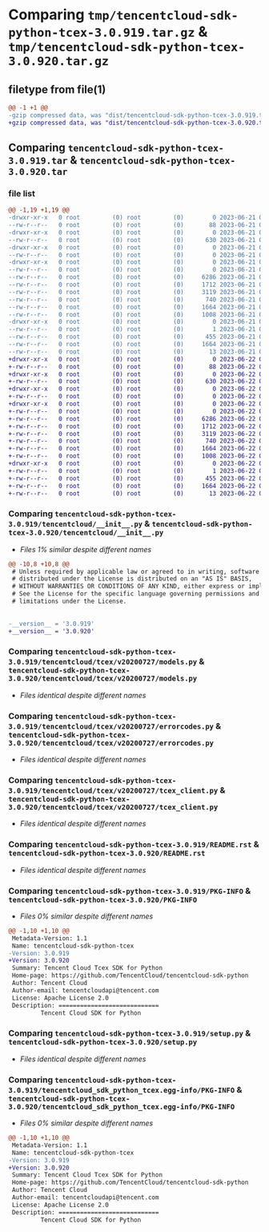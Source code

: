 # Comparing `tmp/tencentcloud-sdk-python-tcex-3.0.919.tar.gz` & `tmp/tencentcloud-sdk-python-tcex-3.0.920.tar.gz`

## filetype from file(1)

```diff
@@ -1 +1 @@
-gzip compressed data, was "dist/tencentcloud-sdk-python-tcex-3.0.919.tar", last modified: Wed Jun 21 00:37:04 2023, max compression
+gzip compressed data, was "dist/tencentcloud-sdk-python-tcex-3.0.920.tar", last modified: Thu Jun 22 00:35:52 2023, max compression
```

## Comparing `tencentcloud-sdk-python-tcex-3.0.919.tar` & `tencentcloud-sdk-python-tcex-3.0.920.tar`

### file list

```diff
@@ -1,19 +1,19 @@
-drwxr-xr-x   0 root         (0) root         (0)        0 2023-06-21 00:37:04.000000 tencentcloud-sdk-python-tcex-3.0.919/
--rw-r--r--   0 root         (0) root         (0)       88 2023-06-21 00:37:04.000000 tencentcloud-sdk-python-tcex-3.0.919/setup.cfg
-drwxr-xr-x   0 root         (0) root         (0)        0 2023-06-21 00:37:04.000000 tencentcloud-sdk-python-tcex-3.0.919/tencentcloud/
--rw-r--r--   0 root         (0) root         (0)      630 2023-06-21 00:37:04.000000 tencentcloud-sdk-python-tcex-3.0.919/tencentcloud/__init__.py
-drwxr-xr-x   0 root         (0) root         (0)        0 2023-06-21 00:37:04.000000 tencentcloud-sdk-python-tcex-3.0.919/tencentcloud/tcex/
--rw-r--r--   0 root         (0) root         (0)        0 2023-06-21 00:37:04.000000 tencentcloud-sdk-python-tcex-3.0.919/tencentcloud/tcex/__init__.py
-drwxr-xr-x   0 root         (0) root         (0)        0 2023-06-21 00:37:04.000000 tencentcloud-sdk-python-tcex-3.0.919/tencentcloud/tcex/v20200727/
--rw-r--r--   0 root         (0) root         (0)        0 2023-06-21 00:37:04.000000 tencentcloud-sdk-python-tcex-3.0.919/tencentcloud/tcex/v20200727/__init__.py
--rw-r--r--   0 root         (0) root         (0)     6286 2023-06-21 00:37:04.000000 tencentcloud-sdk-python-tcex-3.0.919/tencentcloud/tcex/v20200727/models.py
--rw-r--r--   0 root         (0) root         (0)     1712 2023-06-21 00:37:04.000000 tencentcloud-sdk-python-tcex-3.0.919/tencentcloud/tcex/v20200727/errorcodes.py
--rw-r--r--   0 root         (0) root         (0)     3119 2023-06-21 00:37:04.000000 tencentcloud-sdk-python-tcex-3.0.919/tencentcloud/tcex/v20200727/tcex_client.py
--rw-r--r--   0 root         (0) root         (0)      740 2023-06-21 00:37:04.000000 tencentcloud-sdk-python-tcex-3.0.919/README.rst
--rw-r--r--   0 root         (0) root         (0)     1664 2023-06-21 00:37:04.000000 tencentcloud-sdk-python-tcex-3.0.919/PKG-INFO
--rw-r--r--   0 root         (0) root         (0)     1008 2023-06-21 00:37:04.000000 tencentcloud-sdk-python-tcex-3.0.919/setup.py
-drwxr-xr-x   0 root         (0) root         (0)        0 2023-06-21 00:37:04.000000 tencentcloud-sdk-python-tcex-3.0.919/tencentcloud_sdk_python_tcex.egg-info/
--rw-r--r--   0 root         (0) root         (0)        1 2023-06-21 00:37:04.000000 tencentcloud-sdk-python-tcex-3.0.919/tencentcloud_sdk_python_tcex.egg-info/dependency_links.txt
--rw-r--r--   0 root         (0) root         (0)      455 2023-06-21 00:37:04.000000 tencentcloud-sdk-python-tcex-3.0.919/tencentcloud_sdk_python_tcex.egg-info/SOURCES.txt
--rw-r--r--   0 root         (0) root         (0)     1664 2023-06-21 00:37:04.000000 tencentcloud-sdk-python-tcex-3.0.919/tencentcloud_sdk_python_tcex.egg-info/PKG-INFO
--rw-r--r--   0 root         (0) root         (0)       13 2023-06-21 00:37:04.000000 tencentcloud-sdk-python-tcex-3.0.919/tencentcloud_sdk_python_tcex.egg-info/top_level.txt
+drwxr-xr-x   0 root         (0) root         (0)        0 2023-06-22 00:35:52.000000 tencentcloud-sdk-python-tcex-3.0.920/
+-rw-r--r--   0 root         (0) root         (0)       88 2023-06-22 00:35:52.000000 tencentcloud-sdk-python-tcex-3.0.920/setup.cfg
+drwxr-xr-x   0 root         (0) root         (0)        0 2023-06-22 00:35:52.000000 tencentcloud-sdk-python-tcex-3.0.920/tencentcloud/
+-rw-r--r--   0 root         (0) root         (0)      630 2023-06-22 00:35:52.000000 tencentcloud-sdk-python-tcex-3.0.920/tencentcloud/__init__.py
+drwxr-xr-x   0 root         (0) root         (0)        0 2023-06-22 00:35:52.000000 tencentcloud-sdk-python-tcex-3.0.920/tencentcloud/tcex/
+-rw-r--r--   0 root         (0) root         (0)        0 2023-06-22 00:35:52.000000 tencentcloud-sdk-python-tcex-3.0.920/tencentcloud/tcex/__init__.py
+drwxr-xr-x   0 root         (0) root         (0)        0 2023-06-22 00:35:52.000000 tencentcloud-sdk-python-tcex-3.0.920/tencentcloud/tcex/v20200727/
+-rw-r--r--   0 root         (0) root         (0)        0 2023-06-22 00:35:52.000000 tencentcloud-sdk-python-tcex-3.0.920/tencentcloud/tcex/v20200727/__init__.py
+-rw-r--r--   0 root         (0) root         (0)     6286 2023-06-22 00:35:52.000000 tencentcloud-sdk-python-tcex-3.0.920/tencentcloud/tcex/v20200727/models.py
+-rw-r--r--   0 root         (0) root         (0)     1712 2023-06-22 00:35:52.000000 tencentcloud-sdk-python-tcex-3.0.920/tencentcloud/tcex/v20200727/errorcodes.py
+-rw-r--r--   0 root         (0) root         (0)     3119 2023-06-22 00:35:52.000000 tencentcloud-sdk-python-tcex-3.0.920/tencentcloud/tcex/v20200727/tcex_client.py
+-rw-r--r--   0 root         (0) root         (0)      740 2023-06-22 00:35:52.000000 tencentcloud-sdk-python-tcex-3.0.920/README.rst
+-rw-r--r--   0 root         (0) root         (0)     1664 2023-06-22 00:35:52.000000 tencentcloud-sdk-python-tcex-3.0.920/PKG-INFO
+-rw-r--r--   0 root         (0) root         (0)     1008 2023-06-22 00:35:52.000000 tencentcloud-sdk-python-tcex-3.0.920/setup.py
+drwxr-xr-x   0 root         (0) root         (0)        0 2023-06-22 00:35:52.000000 tencentcloud-sdk-python-tcex-3.0.920/tencentcloud_sdk_python_tcex.egg-info/
+-rw-r--r--   0 root         (0) root         (0)        1 2023-06-22 00:35:52.000000 tencentcloud-sdk-python-tcex-3.0.920/tencentcloud_sdk_python_tcex.egg-info/dependency_links.txt
+-rw-r--r--   0 root         (0) root         (0)      455 2023-06-22 00:35:52.000000 tencentcloud-sdk-python-tcex-3.0.920/tencentcloud_sdk_python_tcex.egg-info/SOURCES.txt
+-rw-r--r--   0 root         (0) root         (0)     1664 2023-06-22 00:35:52.000000 tencentcloud-sdk-python-tcex-3.0.920/tencentcloud_sdk_python_tcex.egg-info/PKG-INFO
+-rw-r--r--   0 root         (0) root         (0)       13 2023-06-22 00:35:52.000000 tencentcloud-sdk-python-tcex-3.0.920/tencentcloud_sdk_python_tcex.egg-info/top_level.txt
```

### Comparing `tencentcloud-sdk-python-tcex-3.0.919/tencentcloud/__init__.py` & `tencentcloud-sdk-python-tcex-3.0.920/tencentcloud/__init__.py`

 * *Files 1% similar despite different names*

```diff
@@ -10,8 +10,8 @@
 # Unless required by applicable law or agreed to in writing, software
 # distributed under the License is distributed on an "AS IS" BASIS,
 # WITHOUT WARRANTIES OR CONDITIONS OF ANY KIND, either express or implied.
 # See the License for the specific language governing permissions and
 # limitations under the License.
 
 
-__version__ = '3.0.919'
+__version__ = '3.0.920'
```

### Comparing `tencentcloud-sdk-python-tcex-3.0.919/tencentcloud/tcex/v20200727/models.py` & `tencentcloud-sdk-python-tcex-3.0.920/tencentcloud/tcex/v20200727/models.py`

 * *Files identical despite different names*

### Comparing `tencentcloud-sdk-python-tcex-3.0.919/tencentcloud/tcex/v20200727/errorcodes.py` & `tencentcloud-sdk-python-tcex-3.0.920/tencentcloud/tcex/v20200727/errorcodes.py`

 * *Files identical despite different names*

### Comparing `tencentcloud-sdk-python-tcex-3.0.919/tencentcloud/tcex/v20200727/tcex_client.py` & `tencentcloud-sdk-python-tcex-3.0.920/tencentcloud/tcex/v20200727/tcex_client.py`

 * *Files identical despite different names*

### Comparing `tencentcloud-sdk-python-tcex-3.0.919/README.rst` & `tencentcloud-sdk-python-tcex-3.0.920/README.rst`

 * *Files identical despite different names*

### Comparing `tencentcloud-sdk-python-tcex-3.0.919/PKG-INFO` & `tencentcloud-sdk-python-tcex-3.0.920/PKG-INFO`

 * *Files 0% similar despite different names*

```diff
@@ -1,10 +1,10 @@
 Metadata-Version: 1.1
 Name: tencentcloud-sdk-python-tcex
-Version: 3.0.919
+Version: 3.0.920
 Summary: Tencent Cloud Tcex SDK for Python
 Home-page: https://github.com/TencentCloud/tencentcloud-sdk-python
 Author: Tencent Cloud
 Author-email: tencentcloudapi@tencent.com
 License: Apache License 2.0
 Description: ============================
         Tencent Cloud SDK for Python
```

### Comparing `tencentcloud-sdk-python-tcex-3.0.919/setup.py` & `tencentcloud-sdk-python-tcex-3.0.920/setup.py`

 * *Files identical despite different names*

### Comparing `tencentcloud-sdk-python-tcex-3.0.919/tencentcloud_sdk_python_tcex.egg-info/PKG-INFO` & `tencentcloud-sdk-python-tcex-3.0.920/tencentcloud_sdk_python_tcex.egg-info/PKG-INFO`

 * *Files 0% similar despite different names*

```diff
@@ -1,10 +1,10 @@
 Metadata-Version: 1.1
 Name: tencentcloud-sdk-python-tcex
-Version: 3.0.919
+Version: 3.0.920
 Summary: Tencent Cloud Tcex SDK for Python
 Home-page: https://github.com/TencentCloud/tencentcloud-sdk-python
 Author: Tencent Cloud
 Author-email: tencentcloudapi@tencent.com
 License: Apache License 2.0
 Description: ============================
         Tencent Cloud SDK for Python
```

